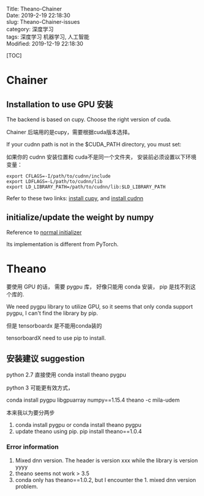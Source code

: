Title: Theano-Chainer   
Date: 2019-2-19 22:18:30   
slug: Theano-Chainer-issues   
category: 深度学习   
tags: 深度学习 机器学习, 人工智能  
Modified: 2019-12-19 22:18:30    

[TOC]

# Chainer 

## Installation to use GPU 安装


The backend is based on cupy. Choose the right version of cuda.

Chainer 后端用的是cupy，需要根据cuda版本选择。

If your cudnn path is not in the $CUDA_PATH directory, you must set:

如果你的 cudnn 安装位置和 cuda不是同一个文件夹， 安装前必须设置以下环境变量：

    export CFLAGS=-I/path/to/cudnn/include
    export LDFLAGS=-L/path/to/cudnn/lib
    export LD_LIBRARY_PATH=/path/to/cudnn/lib:$LD_LIBRARY_PATH

Refer to these two links: [install cupy](https://docs-cupy.chainer.org/en/latest/install.html#install-cupy), and [install cudnn](https://docs-cupy.chainer.org/en/latest/install.html#installing-cudnn-and-nccl)


## initialize/update the weight by numpy

Reference to [normal initializer](https://github.com/chainer/chainer/blob/v5.2.0/chainer/initializers/normal.py#L10)

Its implementation is different from PyTorch. 


# Theano

要使用 GPU 的话， 需要 pygpu 库， 好像只能用 conda 安装， pip 是找不到这个库的.

We need pygpu library to utilize GPU, so it seems that only conda support pygpu, I can't find the library by pip.

但是 tensorboardx 是不能用conda装的

tensorboardX need to use pip to install.



## 安装建议 suggestion

python 2.7 直接使用 conda install theano pygpu 



python 3 可能更有效方式， 

conda install pygpu  libgpuarray numpy==1.15.4 theano   -c mila-udem



本来我以为要分两步

1. conda install pygpu  or  conda install theano pygpu
2. update theano using pip. pip install theano==1.0.4



### Error information

1. Mixed dnn version. The header is version xxx  while the library is version  yyyy
2. theano seems not work > 3.5
3. conda only has theano==1.0.2, but I encounter the 1. mixed dnn version problem.